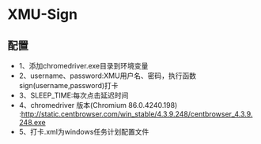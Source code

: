 
# XMU-Sign 
## 配置
- 1、添加chromedriver.exe目录到环境变量
- 2、username、password:XMU用户名、密码，执行函数sign(username,password)打卡
- 3、SLEEP_TIME:每次点击延迟时间
- 4、chromedriver 版本(Chromium 86.0.4240.198)    :http://static.centbrowser.com/win_stable/4.3.9.248/centbrowser_4.3.9.248.exe
- 5、打卡.xml为windows任务计划配置文件
